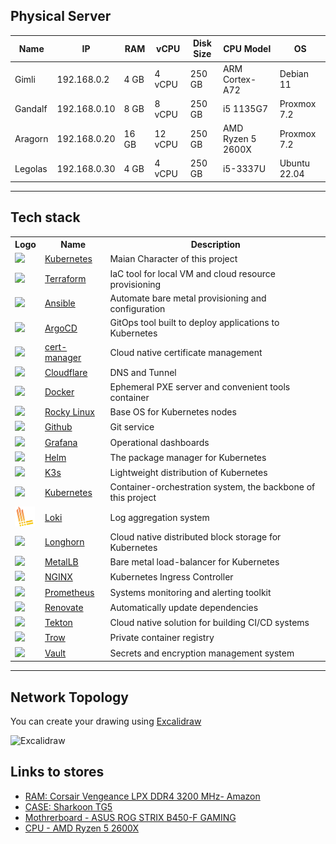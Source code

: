 ## Physical Server


|  Name	|  IP	|  RAM	|  vCPU	| Disk Size | CPU Model	|  OS 	|
|---	|---	|---	|---	|---	|---	|---	|
| Gimli     |  192.168.0.2 |  4 GB  |  4 vCPU  |  250 GB   |  ARM Cortex-A72       |  Debian 11    | 
| Gandalf	|  192.168.0.10	|  8 GB	 |  8 vCPU	|  250 GB   |  i5 1135G7	        |  Proxmox 7.2  |
| Aragorn 	|  192.168.0.20	|  16 GB | 12 vCPU 	|  250 GB	|  AMD Ryzen 5 2600X	|  Proxmox 7.2	|
| Legolas	|  192.168.0.30	|  4 GB	 |  4 vCPU  |  250 GB	|  i5-3337U 	        |  Ubuntu 22.04	|

___

## Tech stack

<table>
    <tr>
        <th>Logo</th>
        <th>Name</th>
        <th>Description</th>
    </tr>
    <tr>
        <td><img width="32" src="https://www.vectorlogo.zone/logos/kubernetes/kubernetes-icon.svg"></td>
        <td><a href="https://kubernetes.io/">Kubernetes</a></td>
        <td>Maian Character of this project</td>
    </tr>
     <tr>
        <td><img width="32" src="https://upload.wikimedia.org/wikipedia/commons/0/04/Terraform_Logo.svg"></td>
        <td><a href="https://www.terraform.io/">Terraform</a></td>
        <td>IaC tool for local VM and cloud resource provisioning</td>
    </tr>
    <tr>
        <td><img width="32" src="https://simpleicons.org/icons/ansible.svg"></td>
        <td><a href="https://www.ansible.com">Ansible</a></td>
        <td>Automate bare metal provisioning and configuration</td>
    </tr>
    <tr>
        <td><img width="32" src="https://cncf-branding.netlify.app/img/projects/argo/icon/color/argo-icon-color.svg"></td>
        <td><a href="https://argoproj.github.io/cd">ArgoCD</a></td>
        <td>GitOps tool built to deploy applications to Kubernetes</td>
    </tr>
    <tr>
        <td><img width="32" src="https://github.com/jetstack/cert-manager/raw/master/logo/logo.png"></td>
        <td><a href="https://cert-manager.io">cert-manager</a></td>
        <td>Cloud native certificate management</td>
    </tr>
    <tr>
        <td><img width="32" src="https://avatars.githubusercontent.com/u/314135?s=200&v=4"></td>
        <td><a href="https://www.cloudflare.com">Cloudflare</a></td>
        <td>DNS and Tunnel</td>
    </tr>
    <tr>
        <td><img width="32" src="https://www.docker.com/wp-content/uploads/2022/03/Moby-logo.png"></td>
        <td><a href="https://www.docker.com">Docker</a></td>
        <td>Ephemeral PXE server and convenient tools container</td>
    </tr>
    <tr>
        <td><img width="32" src="https://upload.wikimedia.org/wikipedia/commons/7/77/Rocky_Linux_logo.svg"></td>
        <td><a href="https://rockylinux.org/">Rocky Linux</a></td>
        <td>Base OS for Kubernetes nodes</td>
    </tr>
    <tr>
        <td><img width="32" src="https://upload.wikimedia.org/wikipedia/commons/9/91/Octicons-mark-github.svg"></td>
        <td><a href="">Github</a></td>
        <td>Git service</td>
    </tr>
    <tr>
        <td><img width="32" src="https://grafana.com/static/img/menu/grafana2.svg"></td>
        <td><a href="https://grafana.com">Grafana</a></td>
        <td>Operational dashboards</td>
    </tr>
    <tr>
        <td><img width="32" src="https://cncf-branding.netlify.app/img/projects/helm/icon/color/helm-icon-color.svg"></td>
        <td><a href="https://helm.sh">Helm</a></td>
        <td>The package manager for Kubernetes</td>
    </tr>
    <tr>
        <td><img width="32" src="https://cncf-branding.netlify.app/img/projects/k3s/icon/color/k3s-icon-color.svg"></td>
        <td><a href="https://k3s.io">K3s</a></td>
        <td>Lightweight distribution of Kubernetes</td>
    </tr>
    <tr>
        <td><img width="32" src="https://cncf-branding.netlify.app/img/projects/kubernetes/icon/color/kubernetes-icon-color.svg"></td>
        <td><a href="https://kubernetes.io">Kubernetes</a></td>
        <td>Container-orchestration system, the backbone of this project</td>
    </tr>
    <tr>
        <td><img width="32" src="https://github.com/grafana/loki/blob/main/docs/sources/logo.png?raw=true"></td>
        <td><a href="https://grafana.com/oss/loki">Loki</a></td>
        <td>Log aggregation system</td>
    </tr>
    <tr>
        <td><img width="32" src="https://cncf-branding.netlify.app/img/projects/longhorn/icon/color/longhorn-icon-color.svg"></td>
        <td><a href="https://longhorn.io">Longhorn</a></td>
        <td>Cloud native distributed block storage for Kubernetes</td>
    </tr>
    <tr>
        <td><img width="32" src="https://avatars.githubusercontent.com/u/60239468?s=200&v=4"></td>
        <td><a href="https://metallb.org">MetalLB</a></td>
        <td>Bare metal load-balancer for Kubernetes</td>
    </tr>
    <tr>
        <td><img width="32" src="https://avatars.githubusercontent.com/u/1412239?s=200&v=4"></td>
        <td><a href="https://www.nginx.com">NGINX</a></td>
        <td>Kubernetes Ingress Controller</td>
    </tr>
    <tr>
        <td><img width="32" src="https://cncf-branding.netlify.app/img/projects/prometheus/icon/color/prometheus-icon-color.svg"></td>
        <td><a href="https://prometheus.io">Prometheus</a></td>
        <td>Systems monitoring and alerting toolkit</td>
    </tr>
    <tr>
        <td><img width="32" src="https://docs.renovatebot.com/assets/images/logo.png"></td>
        <td><a href="https://www.whitesourcesoftware.com/free-developer-tools/renovate">Renovate</a></td>
        <td>Automatically update dependencies</td>
    </tr>
    <tr>
        <td><img width="32" src="https://avatars.githubusercontent.com/u/47602533?s=200&v=4"></td>
        <td><a href="https://tekton.dev">Tekton</a></td>
        <td>Cloud native solution for building CI/CD systems</td>
    </tr>
    <tr>
        <td><img width="32" src="https://trow.io/trow.png"></td>
        <td><a href="https://trow.io">Trow</a></td>
        <td>Private container registry</td>
    </tr>
    <tr>
        <td><img width="32" src="https://simpleicons.org/icons/vault.svg"></td>
        <td><a href="https://www.vaultproject.io">Vault</a></td>
        <td>Secrets and encryption management system</td>
    </tr>

</table>

___

## Network Topology

You can create your drawing using [Excalidraw](https://excalidraw.com/)

![Excalidraw](img/Excalidraw.png)

## Links to stores 

- [RAM: Corsair Vengeance LPX DDR4 3200 MHz- Amazon](https://www.amazon.it/Corsair-Vengeance-Memorie-Desktop-Prestazioni/dp/B0143UM4TC/ref=sr_1_2?crid=1OANRA2Q2Y6NF&keywords=corsair+vengeance+16gb+ddr4&qid=1684180523&sprefix=corsair+ve%2Caps%2C813&sr=8-2)
- [CASE: Sharkoon TG5](https://it.sharkoon.com/product/TG5)
- [Mothrerboard - ASUS ROG STRIX B450-F GAMING ](https://www.amazon.it/B450-F-GAMING-Scheda-Supporto-Doppia/dp/B07F714FT7/ref=sr_1_1?__mk_it_IT=%C3%85M%C3%85%C5%BD%C3%95%C3%91&crid=VRAX2WCGXJKZ&keywords=ROG+strix+b450&qid=1684180721&sprefix=rog+strix+b450%2Caps%2C165&sr=8-1)
- [CPU - AMD Ryzen 5 2600X](https://www.amazon.it/AMD-2600-6-Core-Wraith-Cooler/dp/B07B428V2L/ref=sr_1_1?__mk_it_IT=%C3%85M%C3%85%C5%BD%C3%95%C3%91&crid=2YDOS5S5JGTXK&keywords=amd%2Bryzen%2B5%2B2600x&qid=1684180752&sprefix=amd%2Bryzen%2B5%2B2600x%2Caps%2C145&sr=8-1&th=1)


